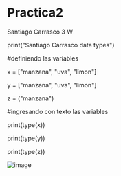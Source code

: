 # Practica2
Santiago Carrasco 3 W

print("Santiago Carrasco data types")

#definiendo las variables 

x = ["manzana", "uva", "limon"]

y = ["manzana", "uva", "limon"]

z = ("manzana")

#ingresando con texto las variables

print(type(x))

print(type(y))

print(type(z))


![image](https://github.com/user-attachments/assets/31a7e551-ed3a-4b2c-b031-85db912fd91f)
